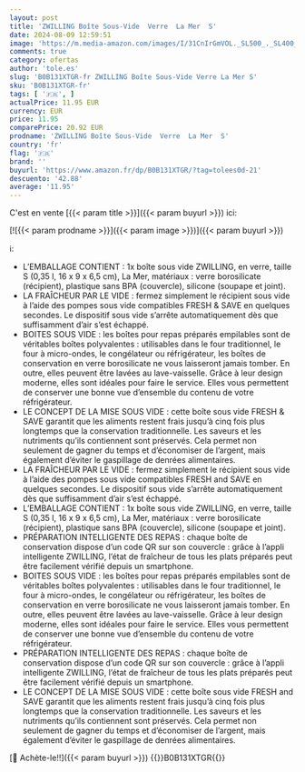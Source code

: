 ```yaml
---
layout: post
title: 'ZWILLING Boîte Sous-Vide  Verre  La Mer  S'
date: 2024-08-09 12:59:51
image: 'https://m.media-amazon.com/images/I/31CnIrGmVOL._SL500_._SL400_.jpg'
comments: true
category: ofertas
author: 'tole.es'
slug: 'B0B131XTGR-fr ZWILLING Boîte Sous-Vide Verre La Mer S'
sku: 'B0B131XTGR-fr'
tags: [ '🇫🇷', ]
actualPrice: 11.95 EUR
currency: EUR
price: 11.95
comparePrice: 20.92 EUR
prodname: 'ZWILLING Boîte Sous-Vide  Verre  La Mer  S'
country: 'fr'
flag: '🇫🇷'
brand: ''
buyurl: 'https://www.amazon.fr/dp/B0B131XTGR/?tag=tolees0d-21'
descuento: '42.88'
average: '11.95'
---
```


C'est en vente [{{< param title >}}]({{< param buyurl >}}) ici:

[![{{< param prodname >}}]({{< param image >}})]({{< param buyurl >}})

ℹ️:

- L’EMBALLAGE CONTIENT : 1x boîte sous vide ZWILLING, en verre, taille S (0,35 l, 16 x 9 x 6,5 cm), La Mer, matériaux : verre borosilicate (récipient), plastique sans BPA (couvercle), silicone (soupape et joint).
- LA FRAÎCHEUR PAR LE VIDE : fermez simplement le récipient sous vide à l’aide des pompes sous vide compatibles FRESH & SAVE en quelques secondes. Le dispositif sous vide s’arrête automatiquement dès que suffisamment d’air s’est échappé.
- BOITES SOUS VIDE : les boîtes pour repas préparés empilables sont de véritables boîtes polyvalentes : utilisables dans le four traditionnel, le four à micro-ondes, le congélateur ou réfrigérateur, les boîtes de conservation en verre borosilicate ne vous laisseront jamais tomber. En outre, elles peuvent être lavées au lave-vaisselle. Grâce à leur design moderne, elles sont idéales pour faire le service. Elles vous permettent de conserver une bonne vue d’ensemble du contenu de votre réfrigérateur.
- LE CONCEPT DE LA MISE SOUS VIDE : cette boîte sous vide FRESH & SAVE garantit que les aliments restent frais jusqu’à cinq fois plus longtemps que la conservation traditionnelle. Les saveurs et les nutriments qu’ils contiennent sont préservés. Cela permet non seulement de gagner du temps et d’économiser de l’argent, mais également d’éviter le gaspillage de denrées alimentaires.
- LA FRAÎCHEUR PAR LE VIDE : fermez simplement le récipient sous vide à l’aide des pompes sous vide compatibles FRESH and SAVE en quelques secondes. Le dispositif sous vide s’arrête automatiquement dès que suffisamment d’air s’est échappé.
- L’EMBALLAGE CONTIENT : 1x boîte sous vide ZWILLING, en verre, taille S (0,35 l, 16 x 9 x 6,5 cm), La Mer, matériaux : verre borosilicate (récipient), plastique sans BPA (couvercle), silicone (soupape et joint).
- PRÉPARATION INTELLIGENTE DES REPAS : chaque boîte de conservation dispose d’un code QR sur son couvercle : grâce à l’appli intelligente ZWILLING, l’état de fraîcheur de tous les plats préparés peut être facilement vérifié depuis un smartphone.
- BOITES SOUS VIDE : les boîtes pour repas préparés empilables sont de véritables boîtes polyvalentes : utilisables dans le four traditionnel, le four à micro-ondes, le congélateur ou réfrigérateur, les boîtes de conservation en verre borosilicate ne vous laisseront jamais tomber. En outre, elles peuvent être lavées au lave-vaisselle. Grâce à leur design moderne, elles sont idéales pour faire le service. Elles vous permettent de conserver une bonne vue d’ensemble du contenu de votre réfrigérateur.
- PRÉPARATION INTELLIGENTE DES REPAS : chaque boîte de conservation dispose d’un code QR sur son couvercle : grâce à l’appli intelligente ZWILLING, l’état de fraîcheur de tous les plats préparés peut être facilement vérifié depuis un smartphone.
- LE CONCEPT DE LA MISE SOUS VIDE : cette boîte sous vide FRESH and SAVE garantit que les aliments restent frais jusqu’à cinq fois plus longtemps que la conservation traditionnelle. Les saveurs et les nutriments qu’ils contiennent sont préservés. Cela permet non seulement de gagner du temps et d’économiser de l’argent, mais également d’éviter le gaspillage de denrées alimentaires.

[🛒 Achète-le!!]({{< param buyurl >}})
{{<world>}}B0B131XTGR{{</world>}}

